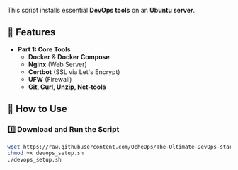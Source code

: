 This script installs essential **DevOps tools** on an **Ubuntu server**.

## 🚀 Features

- **Part 1: Core Tools**
  - **Docker** & **Docker Compose**
  - **Nginx** (Web Server)
  - **Certbot** (SSL via Let's Encrypt)
  - **UFW** (Firewall)
  - **Git, Curl, Unzip, Net-tools**



## 🔧 How to Use

### 1️⃣ **Download and Run the Script**
```sh
wget https://raw.githubusercontent.com/OcheOps/The-Ultimate-DevOps-starter-pack/main/devops_setup.sh
chmod +x devops_setup.sh
./devops_setup.sh

